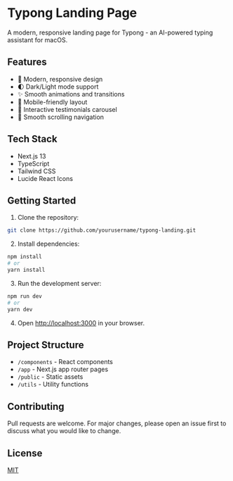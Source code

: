 # Typong Landing Page

A modern, responsive landing page for Typong - an AI-powered typing assistant for macOS.

## Features

- 🎨 Modern, responsive design
- 🌓 Dark/Light mode support
- ✨ Smooth animations and transitions
- 📱 Mobile-friendly layout
- 🎯 Interactive testimonials carousel
- 🔄 Smooth scrolling navigation

## Tech Stack

- Next.js 13
- TypeScript
- Tailwind CSS
- Lucide React Icons

## Getting Started

1. Clone the repository:
```bash
git clone https://github.com/yourusername/typong-landing.git
```

2. Install dependencies:
```bash
npm install
# or
yarn install
```

3. Run the development server:
```bash
npm run dev
# or
yarn dev
```

4. Open [http://localhost:3000](http://localhost:3000) in your browser.

## Project Structure

- `/components` - React components
- `/app` - Next.js app router pages
- `/public` - Static assets
- `/utils` - Utility functions

## Contributing

Pull requests are welcome. For major changes, please open an issue first to discuss what you would like to change.

## License

[MIT](https://choosealicense.com/licenses/mit/)

